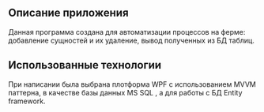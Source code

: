 ## Описание приложения
Данная программа создана для автоматизации процессов на ферме: добавление сущностей и их удаление, вывод полученных из БД таблиц.
## Использованные технологии
При написании была выбрана плотформа WPF с использованием MVVM паттерна, в качестве базы данных MS SQL , а для работы с БД Entity framework.
